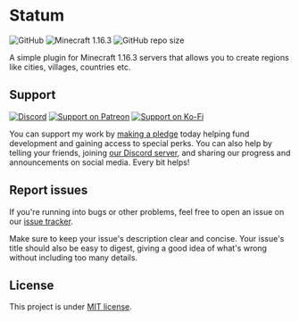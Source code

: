 # Statum
![GitHub](https://img.shields.io/github/license/kalucky0/Statum)
![Minecraft 1.16.3](https://img.shields.io/badge/Minecraft-1.16.3-blue)
![GitHub repo size](https://img.shields.io/github/repo-size/kalucky0/Statum)

A simple plugin for Minecraft 1.16.3 servers that allows you to create regions like cities, villages, countries etc.

## Support
[![Discord](https://img.shields.io/discord/770691727568404521.svg?logoColor=FFFFFF&logo=discord&color=7289DA)](https://discord.com/invite/wmMa47n)
[![Support on Patreon](https://img.shields.io/badge/Support%20on-Patreon-orange)](https://www.patreon.com/kalucky0)
[![Support on Ko-Fi](https://img.shields.io/badge/Support%20on-Ko--Fi-blue)](https://ko-fi.com/kalucky0)

You can support my work by [making a pledge](https://www.patreon.com/kalucky0) today helping fund development and gaining access to special perks. You can also help by telling your friends, joining [our Discord server](https://discord.com/invite/wmMa47n), and sharing our progress and announcements on social media. Every bit helps!

## Report issues
If you're running into bugs or other problems, feel free to open an issue on our [issue tracker](https://github.com/kalucky0/Statum/issues).

Make sure to keep your issue's description clear and concise. Your issue's title should also be easy to digest, giving a good idea of what's wrong without including too many details.

## License
This project is under [MIT license](https://github.com/kalucky0/Statum/blob/master/LICENSE.md).